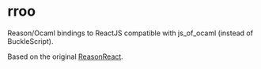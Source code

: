 # rroo

Reason/Ocaml bindings to ReactJS compatible with js_of_ocaml (instead of BuckleScript).

Based on the original [ReasonReact](https://github.com/reasonml/reason-react/).